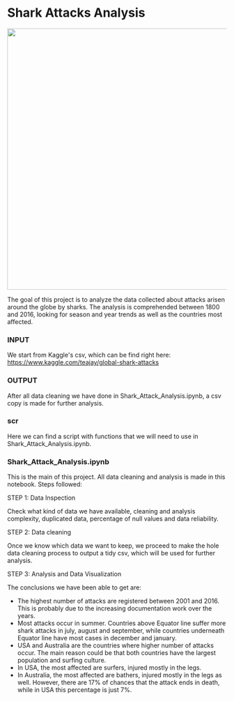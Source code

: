 # Shark Attacks Analysis

<p align="center">
    <img src="https://raw.githubusercontent.com/Shurlena/Project.1-SharkAttacksAnalysis/master/images/sharks.jpg" width="600">
</p>

The goal of this project is to analyze the data collected about attacks arisen around the globe by sharks. The analysis is comprehended between 1800 and 2016, looking for season and year trends as well as the countries most affected.

### INPUT
We start from Kaggle's csv, which can be find right here: https://www.kaggle.com/teajay/global-shark-attacks

### OUTPUT
After all data cleaning we have done in Shark_Attack_Analysis.ipynb, a csv copy is made for further analysis.

### scr
Here we can find a script with functions that we will need to use in Shark_Attack_Analysis.ipynb.

### Shark_Attack_Analysis.ipynb
This is the main of this project. All data cleaning and analysis is made in this notebook. Steps followed:

STEP 1: Data Inspection

Check what kind of data we have available, cleaning and analysis complexity, duplicated data, percentage of null values and data reliability.

STEP 2: Data cleaning

Once we know which data we want to keep, we proceed to make the hole data cleaning process to output a tidy csv, which will be used for further analysis.

STEP 3: Analysis and Data Visualization

The conclusions we have been able to get are:

- The highest number of attacks are registered between 2001 and 2016. This is probably due to the increasing documentation work over the years.
- Most attacks occur in summer. Countries above Equator line suffer more shark attacks in july, august and september, while countries underneath Equator line have most cases in december and january.
- USA and Australia are the countries where higher number of attacks occur. The main reason could be that both countries have the largest population and surfing culture.
- In USA, the most affected are surfers, injured mostly in the legs.
- In Australia, the most affected are bathers, injured mostly in the legs as well. However, there are 17% of chances that the attack ends in death, while in USA this percentage is just 7%.
